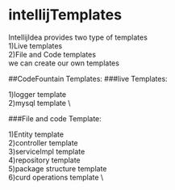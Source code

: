 # intellijTemplates
IntellijIdea provides two type of templates \
1)Live templates \
2)File and Code templates\
we can create our own templates


##CodeFountain Templates:
###live Templates:

1)logger template \
2)mysql template \

###File and code Template:

1)Entity template \
2)controller template \
3)serviceImpl template \
4)repository template \
5)package structure template \
6)curd operations template \